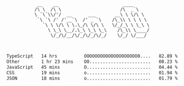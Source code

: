 <div align="center">
<pre><code>
 __    __                        ____      
/\ \  /\ \                      /\  _`\    
\ `\`\\/'/  __      ___       __\ \ \/\ \  
 `\ `\ /' /'__`\  /' _ `\    /\_\\ \ \ \ \ 
   `\ \ \/\ \ \.\_/\ \/\ \   \/_/_\ \ \_\ \
     \ \_\ \__/.\_\ \_\ \_\    /\_\\ \____/
      \/_/\/__/\/_/\/_/\/_/    \/_/ \/___/ 
                                           

</code></pre>

<!--START_SECTION:waka-->

```txt
TypeScript   14 hrs          OOOOOOOOOOOOOOOOOOOO0....   82.89 %
Other        1 hr 23 mins    OO.......................   08.23 %
JavaScript   45 mins         O........................   04.44 %
CSS          19 mins         o........................   01.94 %
JSON         18 mins         o........................   01.79 %
```

<!--END_SECTION:waka-->
